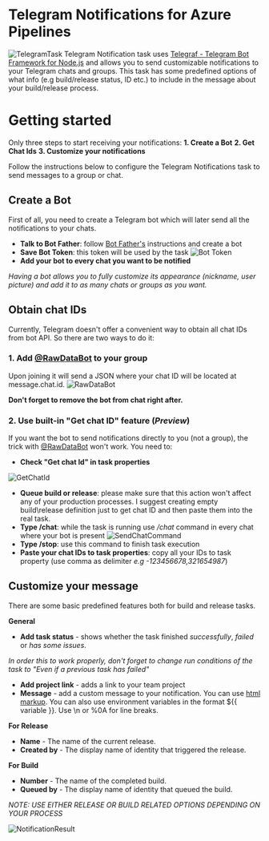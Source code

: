 # Telegram Notifications for Azure Pipelines
![TelegramTask](https://raw.githubusercontent.com/JackB1ack/telegram-notification/master/Screenshots/main.PNG)
Telegram Notification task uses [Telegraf - Telegram Bot Framework for Node.js](https://github.com/telegraf/telegraf) and allows you to send customizable notifications to your Telegram chats and groups.
This task has some predefined options of what info (e.g build/release status, ID etc.) to include in the message about your build/release process.

# Getting started

Only three steps to start receiving your notifications:
**1. Create a Bot**
**2. Get Chat Ids**
**3. Customize your notifications**

Follow the instructions below to configure the Telegram Notifications task to send messages to a group or chat.

## Create a Bot
First of all, you need to create a Telegram bot which will later send all the notifications to your chats.

* **Talk to Bot Father**: follow [Bot Father's](https://core.telegram.org/bots#6-botfather) instructions and create a bot
* **Save Bot Token**: this token will be used by the task
![Bot Token](https://raw.githubusercontent.com/JackB1ack/telegram-notification/master/Screenshots/botfather.PNG)
* **Add your bot to every chat you want to be notified**

*Having a bot allows you to fully customize its appearance (nickname, user picture) and add it to as many chats or groups as you want.*

## Obtain chat IDs
Currently, Telegram doesn't offer a convenient way to obtain all chat IDs from bot API. 
So there are two ways to do it:

### 1. Add  [@RawDataBot](https://t.me/RawDataBot) to your group

Upon joining it will send a JSON where your chat ID will be located at message.chat.id.
![RawDataBot](https://raw.githubusercontent.com/JackB1ack/telegram-notification/master/Screenshots/rawdatabot.PNG)

**Don't forget to remove the bot from chat right after.**

### 2. Use built-in "Get chat ID" feature (*Preview*)

If you want the bot to send notifications directly to you (not a group), the trick with [@RawDataBot](https://t.me/RawDataBot) won't work. You need to:

* **Check "Get chat Id" in task properties**

![GetChatId](https://raw.githubusercontent.com/JackB1ack/telegram-notification/master/Screenshots/getchatid.PNG)

* **Queue build or release**: please make sure that this action won't affect any of your production processes. I suggest creating empty build\release definition just to get chat ID and then paste them into the real task.
* **Type /chat**: while the task is running use */chat* command in every chat where your bot is present
![SendChatCommand](https://raw.githubusercontent.com/JackB1ack/telegram-notification/master/Screenshots/chatId.PNG)
* **Type /stop**: use this command to finish task execution
* **Paste your chat IDs to task properties**: copy all your IDs to task property (use comma as delimiter *e.g -123456678,321654987*)

## Customize your message

There are some basic predefined features both for build and release tasks.

**General**

* **Add task status** - shows whether the task finished *successfully*, *failed* or *has some issues*.

*In order this to work properly, don't forget to change run conditions of the task to "Even if a previous task has failed"*

* **Add project link** - adds a link to your team project 
* **Message** - add a custom message to your notification. You can use [html markup](https://core.telegram.org/bots/api#html-style). You can also use environment variables in the format ${{ variable }}. Use \n or %0A for line breaks.

**For Release**

* **Name** - The name of the current release.
* **Created by** - The display name of identity that triggered the release.

**For Build**

* **Number** - The name of the completed build.
* **Queued by** - The display name of identity that queued the build.

*NOTE: USE EITHER RELEASE OR BUILD RELATED OPTIONS DEPENDING ON YOUR PROCESS*

![NotificationResult](https://raw.githubusercontent.com/JackB1ack/telegram-notification/master/Screenshots/notification.PNG)
